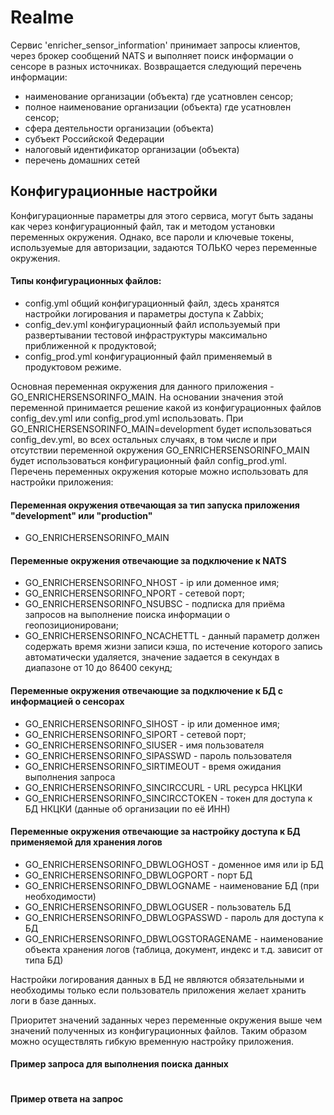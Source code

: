 # Realme

Сервис 'enricher_sensor_information' принимает запросы клиентов, через брокер сообщений NATS и выполняет поиск информации о сенсоре в разных источниках. Возвращается следующий перечень информации:

- наименование организации (объекта) где усатновлен сенсор;
- полное наименование организации (объекта) где усатновлен сенсор;
- сфера деятельности организации (объекта)
- субъект Российской Федерации
- налоговый идентификатор организации (объекта)
- перечень домашних сетей

## Конфигурационные настройки

Конфигурационные параметры для этого сервиса, могут быть заданы как через конфигурационный файл, так и методом установки переменных окружения. Однако, все пароли и ключевые токены, используемые для авторизации, задаются ТОЛЬКО через переменные окружения.

#### Типы конфигурационных файлов:

- config.yml общий конфигурационный файл, здесь хранятся настройки логирования и параметры доступа к Zabbix;
- config_dev.yml конфигурационный файл используемый при развертывании тестовой инфраструктуры максимально приближенной к продуктовой;
- config_prod.yml конфигурационный файл применяемый в продуктовом режиме.

Основная переменная окружения для данного приложения - GO_ENRICHERSENSORINFO_MAIN. На основании значения этой переменной принимается решение какой из конфигурационных файлов config_dev.yml или config_prod.yml использовать. При GO_ENRICHERSENSORINFO_MAIN=development будет использоваться config_dev.yml, во всех остальных случаях, в том числе и при отсутствии переменной окружения GO_ENRICHERSENSORINFO_MAIN будет использоваться конфигурационный файл config_prod.yml. Перечень переменных окружения которые можно использовать для настройки приложения:

#### Переменная окружения отвечающая за тип запуска приложения "development" или "production"

- GO_ENRICHERSENSORINFO_MAIN

#### Переменные окружения отвечающие за подключение к NATS

- GO_ENRICHERSENSORINFO_NHOST - ip или доменное имя;
- GO_ENRICHERSENSORINFO_NPORT - сетевой порт;
- GO_ENRICHERSENSORINFO_NSUBSC - подписка для приёма запросов на выполнение поиска информации о геопозиционировани;
- GO_ENRICHERSENSORINFO_NCACHETTL - данный параметр должен содержать время жизни записи кэша, по истечение которого запись автоматически удаляется, значение задается в секундах в диапазоне от 10 до 86400 секунд;

#### Переменные окружения отвечающие за подключение к БД с информацией о сенсорах

- GO_ENRICHERSENSORINFO_SIHOST - ip или доменное имя;
- GO_ENRICHERSENSORINFO_SIPORT - сетевой порт;
- GO_ENRICHERSENSORINFO_SIUSER - имя пользователя
- GO_ENRICHERSENSORINFO_SIPASSWD - пароль пользователя
- GO_ENRICHERSENSORINFO_SIRTIMEOUT - время ожидания выполнения запроса
- GO_ENRICHERSENSORINFO_SINCIRCCURL - URL ресурса НКЦКИ
- GO_ENRICHERSENSORINFO_SINCIRCCTOKEN - токен для доступа к БД НКЦКИ (данные об организации по её ИНН)

#### Переменные окружения отвечающие за настройку доступа к БД применяемой для хранения логов

- GO_ENRICHERSENSORINFO_DBWLOGHOST - доменное имя или ip БД
- GO_ENRICHERSENSORINFO_DBWLOGPORT - порт БД
- GO_ENRICHERSENSORINFO_DBWLOGNAME - наименование БД (при необходимости)
- GO_ENRICHERSENSORINFO_DBWLOGUSER - пользователь БД
- GO_ENRICHERSENSORINFO_DBWLOGPASSWD - пароль для доступа к БД
- GO_ENRICHERSENSORINFO_DBWLOGSTORAGENAME - наименование объекта хранения логов (таблица, документ, индекс и т.д. зависит от типа БД)

Настройки логирования данных в БД не являются обязательными и необходимы только если пользователь приложения желает хранить логи в базе данных.

Приоритет значений заданных через переменные окружения выше чем значений полученных из конфигурационных файлов. Таким образом можно осуществлять гибкую временную настройку приложения.

#### Пример запроса для выполнения поиска данных

```json

```

#### Пример ответа на запрос

```json

```
